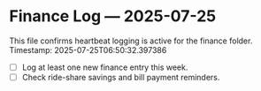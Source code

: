 # Finance Log — 2025-07-25

This file confirms heartbeat logging is active for the finance folder.
Timestamp: 2025-07-25T06:50:32.397386

- [ ] Log at least one new finance entry this week.
- [ ] Check ride-share savings and bill payment reminders.
